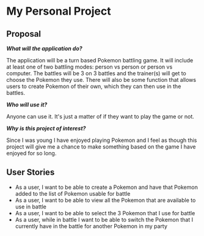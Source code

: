 # My Personal Project

## Proposal

***What will the application do?***

The application will be a turn based Pokemon battling game.
It will include at least one of two battling modes: person vs person or 
person vs computer.
The battles will be 3 on 3 battles and the trainer(s) will get to choose 
the Pokemon they use.
There will also be some function that allows users to create Pokemon of their 
own, which they can then use in the battles.

***Who will use it?***

Anyone can use it. It's just a matter of if they want to play the game or not. 

***Why is this project of interest?***

Since I was young I have enjoyed playing Pokemon and I feel as though 
this project will give me a chance to make something based on the game 
I have enjoyed for so long.

## User Stories

- As a user, I want to be able to create a Pokemon and have that Pokemon added 
to the list of Pokemon usable for battle
- As a user, I want to be able to view all the Pokemon that are available to use 
in battle
- As a user, I want to be able to select the 3 Pokemon that I use for battle
- As a user, while in battle I want to be able to switch the Pokemon that I 
currently have in the battle for another Pokemon in my party